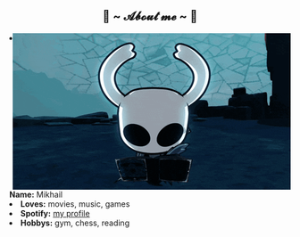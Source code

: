 <div>
  <h2 align="center"> 🦊 ~ 𝓐𝓫𝓸𝓾𝓽 𝓶𝓮 ~ 🦊 </h2>
  <div align="center">
    <img src="./img/knight-is-writing.gif" align="right">
  </div>
  <div class="about-list">
    <li><b>Name:</b> Mikhail</li>
    <li><b>Loves:</b> movies, music, games</li>
    <li><b>Spotify:</b> <a href="https://open.spotify.com/user/31rwhwsisk5jtdlnybfthbaqm5ya?si=a1e9962d87954adf">my profile</a></li>
    <li><b>Hobbys:</b> gym, chess, reading</li>
  </div>
  <br><br><br>
</div>